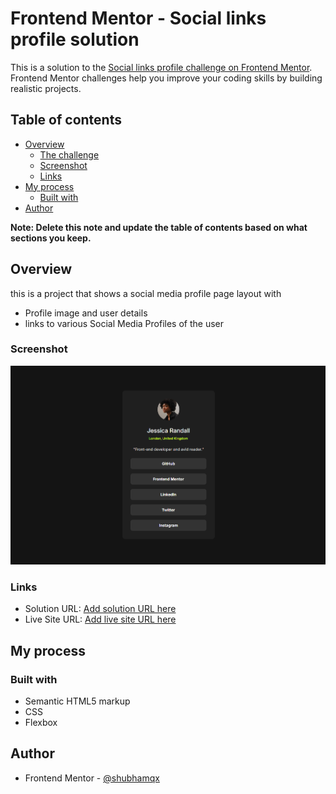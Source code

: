 # Frontend Mentor - Social links profile solution

This is a solution to the [Social links profile challenge on Frontend Mentor](https://www.frontendmentor.io/challenges/social-links-profile-UG32l9m6dQ). Frontend Mentor challenges help you improve your coding skills by building realistic projects. 

## Table of contents

- [Overview](#overview)
  - [The challenge](#the-challenge)
  - [Screenshot](#screenshot)
  - [Links](#links)
- [My process](#my-process)
  - [Built with](#built-with)
- [Author](#author)

**Note: Delete this note and update the table of contents based on what sections you keep.**

## Overview
this is a project that shows a social media profile page layout with
- Profile image and user details
- links to various Social Media Profiles of the user 

### Screenshot

![](./assets/screenshot.png)

### Links

- Solution URL: [Add solution URL here](https://github.com/shubhamqx/Social-links-profile-frontend-mentor)
- Live Site URL: [Add live site URL here](https://your-live-site-url.com)

## My process

### Built with

- Semantic HTML5 markup
- CSS 
- Flexbox


## Author

- Frontend Mentor - [@shubhamqx](https://www.frontendmentor.io/profile/shubhamqx)
